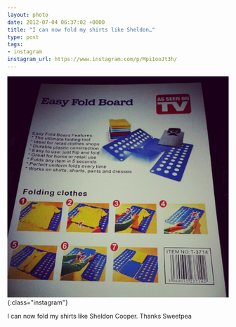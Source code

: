```yaml
---
layout: photo
date: 2012-07-04 06:37:02 +0000
title: "I can now fold my shirts like Sheldon…"
type: post
tags:
- instagram
instagram_url: https://www.instagram.com/p/Mpi1ooJt3h/
---
```


![Instagram - Mpi1ooJt3h](/img/Mpi1ooJt3h.jpg){:class="instagram"}

I can now fold my shirts like Sheldon Cooper. Thanks Sweetpea
